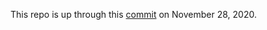 
This repo is up through this
[commit](https://github.com/jonathandturner/nunu/commit/69062a6607ed7dba5992eae342b5bafde3da0043) on November 28, 2020.
